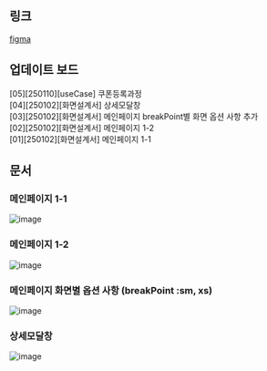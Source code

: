
## 링크
[figma](https://www.figma.com/design/T26vqx32KrLbAq0ChipriC/%EA%B0%90%EB%8B%A4%ED%8C%80-%EA%B3%B5%EC%9C%A0%EB%B0%A9?node-id=131-274&t=eMsUSIdPsbvYfEB5-1)


## 업데이트 보드
[05][250110][useCase] 쿠폰등록과정 <br>
[04][250102][화면설계서] 상세모달창 <br>
[03][250102][화면설계서] 메인페이지 breakPoint별 화면 옵션 사항 추가 <br>
[02][250102][화면설계서] 메인페이지 1-2 <br>
[01][250102][화면설계서] 메인페이지 1-1


## 문서

### 메인페이지 1-1
![image](https://github.com/user-attachments/assets/00f08f40-bad9-49da-9d0b-bc9f624d8fc9)


### 메인페이지 1-2
![image](https://github.com/user-attachments/assets/9b10a5f0-43a8-4ccd-804f-5adbb4fe65de)


### 메인페이지 화면별 옵션 사항 (breakPoint :sm, xs)
![image](https://github.com/user-attachments/assets/a96c1553-0c0e-4cf4-a56a-cadfd055092f)




### 상세모달창 
![image](https://github.com/user-attachments/assets/e30064b3-b830-4a6a-9200-4366b09ec356)





